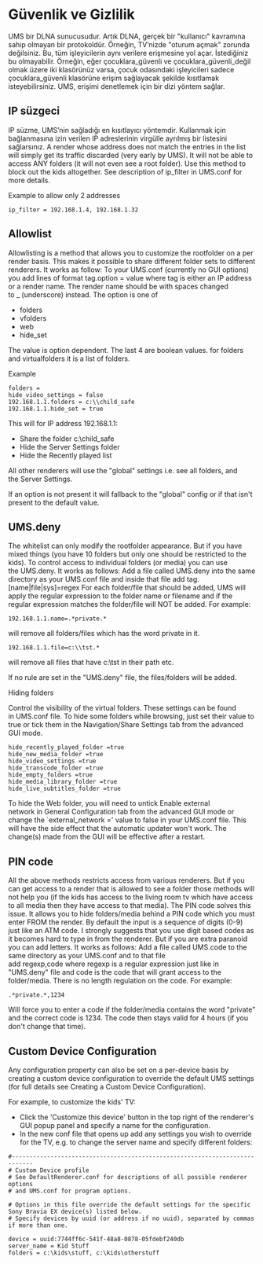 # Güvenlik ve Gizlilik

UMS bir DLNA sunucusudur. Artık DLNA, gerçek bir "kullanıcı" kavramına sahip olmayan bir protokoldür. Örneğin, TV’nizde "oturum açmak" zorunda değilsiniz. Bu, tüm işleyicilerin aynı verilere erişmesine yol açar. İstediğiniz bu olmayabilir. Örneğin, eğer çocuklara_güvenli ve çocuklara_güvenli_değil olmak üzere iki klasörünüz varsa, çocuk odasındaki işleyicileri sadece çocuklara_güvenli klasörüne erişim sağlayacak şekilde kısıtlamak isteyebilirsiniz. UMS, erişimi denetlemek için bir dizi yöntem sağlar. 

## IP süzgeci

IP süzme, UMS’nin sağladığı en kısıtlayıcı yöntemdir. Kullanmak için bağlanmasına izin verilen IP adreslerinin virgülle ayrılmış bir listesini sağlarsınız. A render whose address does not match the entries in the list will simply get its traffic discarded (very early by UMS). It will not be able to access ANY folders (it will not even see a root folder). Use this method to block out the kids altogether. See description of ip_filter in UMS.conf for more details.

Example to allow only 2 addresses

```
ip_filter = 192.168.1.4, 192.168.1.32
```

## Allowlist

Allowlisting is a method that allows you to customize the rootfolder on a per render basis. This makes it possible to share different folder sets to different renderers. It works as follow: To your UMS.conf (currently no GUI options) you add lines of format tag.option = value where tag is either an IP address or a render name. The render name should be with spaces changed to _ (underscore) instead. The option is one of

- folders
- vfolders
- web
- hide_set

The value is option dependent. The last 4 are boolean values. for folders and virtualfolders it is a list of folders.

Example

```
folders = 
hide_video_settings = false
192.168.1.1.folders = c:\\child_safe
192.168.1.1.hide_set = true
```

This will for IP address 192.168.1.1:

- Share the folder c:\child_safe
- Hide the Server Settings folder
- Hide the Recently played list

All other renderers will use the "global" settings i.e. see all folders, and the Server Settings.

If an option is not present it will fallback to the "global" config or if that isn't present to the default value.

## UMS.deny

The whitelist can only modify the rootfolder appearance. But if you have mixed things (you have 10 folders but only one should be restricted to the kids). To control access to individual folders (or media) you can use the UMS.deny. It works as follows: Add a file called UMS.deny into the same directory as your UMS.conf file and inside that file add tag.[name|file|sys]=regex For each folder/file that should be added, UMS will apply the regular expression to the folder name or filename and if the regular expression matches the folder/file will NOT be added. For example:
```
192.168.1.1.name=.*private.*
```

will remove all folders/files which has the word private in it.
```
192.168.1.1.file=c:\\tst.*
```

will remove all files that have c:\tst in their path etc.

If no rule are set in the "UMS.deny" file, the files/folders will be added.

Hiding folders

Control the visibility of the virtual folders. These settings can be found in UMS.conf file. To hide some folders while browsing, just set their value to true or tick them in the Navigation/Share Settings tab from the advanced GUI mode.

```
hide_recently_played_folder =true
hide_new_media_folder =true
hide_video_settings =true
hide_transcode_folder =true
hide_empty_folders =true
hide_media_library_folder =true
hide_live_subtitles_folder =true
```

To hide the Web folder, you will need to untick Enable external network in General Configuration tab from the advanced GUI mode or change the `external_network =' value to false in your UMS.conf file. This will have the side effect that the automatic updater won't work. The change(s) made from the GUI will be effective after a restart.

## PIN code

All the above methods restricts access from various renderers. But if you can get access to a render that is allowed to see a folder those methods will not help you (if the kids has access to the living room tv which have access to all media then they have access to that media). The PIN code solves this issue. It allows you to hide folders/media behind a PIN code which you must enter FROM the render. By default the input is a sequence of digits (0-9) just like an ATM code. I strongly suggests that you use digit based codes as it becomes hard to type in from the renderer. But if you are extra paranoid you can add letters. It works as follows: Add a file called UMS.code to the same directory as your UMS.conf and to that file add regexp,code where regexp is a regular expression just like in "UMS.deny" file and code is the code that will grant access to the folder/media. There is no length regulation on the code. For example:
```
.*private.*,1234
```

Will force you to enter a code if the folder/media contains the word "private" and the correct code is 1234. The code then stays valid for 4 hours (if you don't change that time).

## Custom Device Configuration

Any configuration property can also be set on a per-device basis by creating a custom device configuration to override the default UMS settings (for full details see Creating a Custom Device Configuration).

For example, to customize the kids' TV:
- Click the 'Customize this device' button in the top right of the renderer's GUI popup panel and specify a name for the configuration.
- In the new conf file that opens up add any settings you wish to override for the TV, e.g. to change the server name and specify different folders:
```
#----------------------------------------------------------------------------
# Custom Device profile
# See DefaultRenderer.conf for descriptions of all possible renderer options
# and UMS.conf for program options.

# Options in this file override the default settings for the specific Sony Bravia EX device(s) listed below.
# Specify devices by uuid (or address if no uuid), separated by commas if more than one.

device = uuid:7744ff6c-541f-48a8-0878-05fdebf240db
server_name = Kid Stuff
folders = c:\kids\stuff, c:\kids\otherstuff
```
